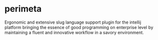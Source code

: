 # perimeta
Ergonomic and extensive slug language support plugin for the intellij platform bringing the essence of good programming on enterprise level by maintaining a fluent and innovative workflow in a savory environment.

